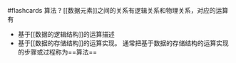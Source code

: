 
#flashcards 算法
?
[[数据元素]]之间的关系有逻辑关系和物理关系，对应的运算有
- 基于[[数据的逻辑结构]]的运算描述
- 基于[[数据的存储结构]]的运算实现。
通常把基于数据的存储结构的运算实现的步骤或过程称为==算法==
